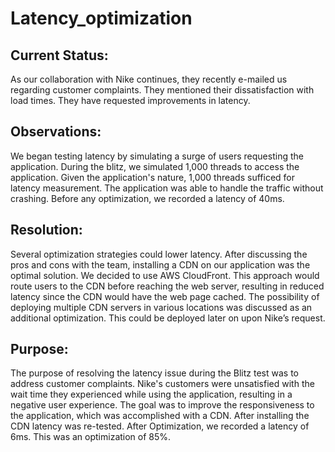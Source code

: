 # Latency_optimization

## Current Status:
As our collaboration with Nike continues, they recently e-mailed us regarding customer complaints. They mentioned their dissatisfaction with load times. They have requested improvements in latency.

## Observations:
We began testing latency by simulating a surge of users requesting the application. During the blitz, we simulated 1,000 threads to access the application. Given the application's nature, 1,000 threads sufficed for latency measurement. The application was able to handle the traffic without crashing. Before any optimization, we recorded a latency of 40ms.

## Resolution:
Several optimization strategies could lower latency. After discussing the pros and cons with the team, installing a CDN on our application was the optimal solution. We decided to use AWS CloudFront. This approach would route users to the CDN before reaching the web server, resulting in reduced latency since the CDN would have the web page cached. The possibility of deploying multiple CDN servers in various locations was discussed as an additional optimization. This could be deployed later on upon Nike’s request. 

## Purpose: 
The purpose of resolving the latency issue during the Blitz test was to address customer complaints. Nike's customers were unsatisfied with the wait time they experienced while using the application, resulting in a negative user experience. The goal was to improve the responsiveness to the application, which was accomplished with a CDN. After installing the CDN latency was re-tested. After Optimization, we recorded a latency of 6ms. This was an optimization of 85%.
